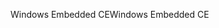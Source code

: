 <span data-ttu-id="5fb6b-101">Windows Embedded CE</span><span class="sxs-lookup"><span data-stu-id="5fb6b-101">Windows Embedded CE</span></span>